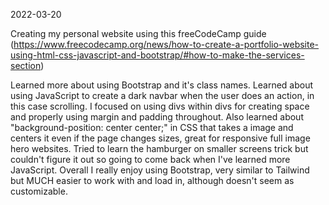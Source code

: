 2022-03-20

Creating my personal website using this freeCodeCamp guide (https://www.freecodecamp.org/news/how-to-create-a-portfolio-website-using-html-css-javascript-and-bootstrap/#how-to-make-the-services-section)

Learned more about using Bootstrap and it's class names. Learned about using JavaScript to create a dark navbar when the user does an action, in this case scrolling. I focused on using divs within divs for creating space and properly using margin and padding throughout. Also learned about "background-position: center center;" in CSS that takes a image and centers it even if the page changes sizes, great for responsive full image hero websites. Tried to learn the hamburger on smaller screens trick but couldn't figure it out so going to come back when I've learned more JavaScript. Overall I really enjoy using Bootstrap, very similar to Tailwind but MUCH easier to work with and load in, although doesn't seem as customizable.